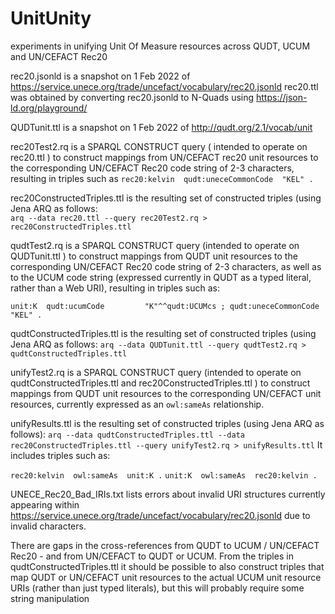 # UnitUnity
experiments in unifying Unit Of Measure resources across QUDT, UCUM and UN/CEFACT Rec20

rec20.jsonld is a snapshot on 1 Feb 2022 of https://service.unece.org/trade/uncefact/vocabulary/rec20.jsonld
rec20.ttl was obtained by converting rec20.jsonld to N-Quads using https://json-ld.org/playground/

QUDTunit.ttl is a snapshot on 1 Feb 2022 of http://qudt.org/2.1/vocab/unit

rec20Test2.rq is a SPARQL CONSTRUCT query ( intended to operate on rec20.ttl ) to construct mappings from UN/CEFACT rec20 unit resources to the corresponding UN/CEFACT Rec20 code string of 2-3 characters, resulting in triples such as `rec20:kelvin  qudt:uneceCommonCode  "KEL" .`

rec20ConstructedTriples.ttl is the resulting set of constructed triples (using Jena ARQ as follows:  
`arq --data rec20.ttl --query rec20Test2.rq > rec20ConstructedTriples.ttl`

qudtTest2.rq is a SPARQL CONSTRUCT query (intended to operate on QUDTunit.ttl ) to construct mappings from QUDT unit resources to the corresponding UN/CEFACT Rec20 code string of 2-3 characters, as well as to the UCUM code string (expressed currently in QUDT as a typed literal, rather than a Web URI), resulting in triples such as: 

`unit:K  qudt:ucumCode         "K"^^qudt:UCUMcs ;
        qudt:uneceCommonCode  "KEL" .`

qudtConstructedTriples.ttl is the resulting set of constructed triples (using Jena ARQ as follows:
`arq --data QUDTunit.ttl --query qudtTest2.rq > qudtConstructedTriples.ttl`

unifyTest2.rq is a SPARQL CONSTRUCT query (intended to operate on qudtConstructedTriples.ttl and rec20ConstructedTriples.ttl ) to construct mappings from QUDT unit resources to the corresponding UN/CEFACT unit resources, currently expressed as an `owl:sameAs` relationship.

unifyResults.ttl is the resulting set of constructed triples (using Jena ARQ as follows):
`arq --data qudtConstructedTriples.ttl --data rec20ConstructedTriples.ttl --query unifyTest2.rq > unifyResults.ttl`
It includes triples such as:

`rec20:kelvin  owl:sameAs  unit:K .`
`unit:K  owl:sameAs  rec20:kelvin .`

UNECE_Rec20_Bad_IRIs.txt lists errors about invalid URI structures currently appearing within https://service.unece.org/trade/uncefact/vocabulary/rec20.jsonld due to invalid characters.

There are gaps in the cross-references from QUDT to UCUM / UN/CEFACT Rec20 - and from UN/CEFACT to QUDT or UCUM.
From the triples in qudtConstructedTriples.ttl it should be possible to also construct triples that map QUDT or UN/CEFACT unit resources to the actual UCUM unit resource URIs (rather than just typed literals), but this will probably require some string manipulation
